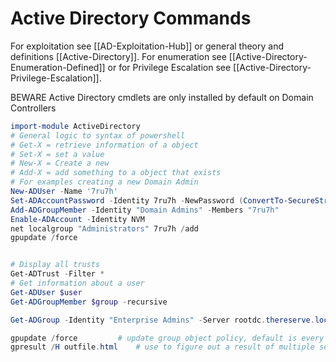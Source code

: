 # Active Directory Commands
For exploitation see [[AD-Exploitation-Hub]] or general theory and definitions [[Active-Directory]]. For enumeration see [[Active-Directory-Enumeration-Defined]] or for Privilege Escalation see [[Active-Directory-Privilege-Escalation]].

BEWARE Active Directory cmdlets are only installed by default on Domain Controllers
```powershell
import-module ActiveDirectory
# General logic to syntax of powershell
# Get-X = retrieve information of a object
# Set-X = set a value
# New-X = Create a new
# Add-X = add something to a object that exists
# For examples creating a new Domain Admin 
New-ADUser -Name '7ru7h'
Set-ADAccountPassword -Identity 7ru7h -NewPassword (ConvertTo-SecureString -AsPlainText "p@ssw0rd1!" -Force)
Add-ADGroupMember -Identity "Domain Admins" -Members "7ru7h"
Enable-ADAccount -Identity NVM
net localgroup "Administrators" 7ru7h /add 
gpupdate /force


# Display all trusts
Get-ADTrust -Filter *
# Get information about a user
Get-ADUser $user
Get-ADGroupMember $group -recursive

Get-ADGroup -Identity "Enterprise Admins" -Server rootdc.thereserve.loc

gpupdate /force 		# update group object policy, default is every 90mins!
gpresult /H outfile.html 	# use to figure out a result of multiple settings collision possibilities
```
